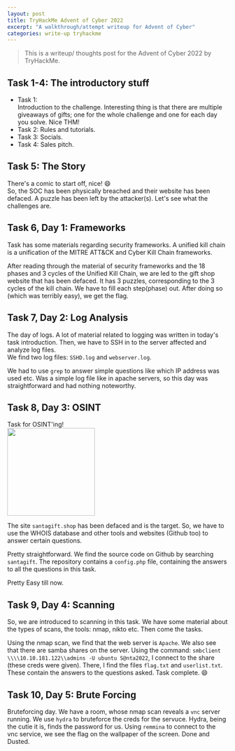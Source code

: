 ```yaml
---
layout: post
title: TryHackMe Advent of Cyber 2022
excerpt: "A walkthrough/attempt writeup for Advent of Cyber"
categories: write-up tryhackme
---
```


> This is a writeup/ thoughts post for the Advent of Cyber 2022 by TryHackMe.

## Task 1-4: The introductory stuff

* Task 1:   
Introduction to the challenge. Interesting thing is that there are multiple giveaways of gifts; one for the whole challenge and one for each day you solve. Nice THM!
* Task 2: Rules and tutorials.
* Task 3: Socials.
* Task 4: Sales pitch.

## Task 5: The Story

There's a comic to start off, nice! :smile:   
So, the SOC has been physically breached and their website has been defaced. A puzzle has been left by the attacker(s). Let's see what the challenges are.

## Task 6, Day 1: Frameworks

Task has some materials regarding security frameworks. A unified kill chain is a unification of the MITRE ATT&CK and Cyber Kill Chain frameworks.

After reading through the material of security frameworks and the 18 phases and 3 cycles of the Unified Kill Chain, we are led to the gift shop website that has been defaced. It has 3 puzzles, corresponding to the 3 cycles of the kill chain. We have to fill each step(phase) out. After doing so (which was terribly easy), we get the flag.

## Task 7, Day 2: Log Analysis

The day of logs. A lot of material related to logging was written in today's task introduction.
Then, we have to SSH in to the server affected and analyze log files.   
We find two log files: `SSHD.log` and `webserver.log`.   

We had to use `grep` to answer simple questions like which IP address was used etc. Was a simple log file like in apache servers, so this day was straightforward and had nothing noteworthy.

## Task 8, Day 3: OSINT

Task for OSINT'ing!   
<img src='https://openseauserdata.com/files/971ad41de517bd16a620c0879b47bd13.jpg' height=200 width=200>   

The site `santagift.shop` has been defaced and is the target. So, we have to use the WHOIS database and other tools and websites (Github too) to answer certain questions.

Pretty straightforward. We find the source code on Github by searching `santagift`. The repository contains a `config.php` file, containing the answers to all the questions in this task.   

Pretty Easy till now.

## Task 9, Day 4: Scanning

So, we are introduced to scanning in this task. We have some material about the types of scans, the tools: nmap, nikto etc. Then come the tasks.

Using the nmap scan, we find that the web server is `Apache`. We also see that there are samba shares on the server. Using the command: `smbclient \\\\10.10.181.122\\admins -U ubuntu S@nta2022`, I connect to the share (these creds were given). There, I find the files `flag.txt` and `userlist.txt`. These contain the answers to the questions asked. Task complete. :smile:

## Task 10, Day 5: Brute Forcing

Bruteforcing day. We have a room, whose nmap scan reveals a `vnc` server running. We use `hydra` to bruteforce the creds for the servuce. Hydra, being the cutie it is, finds the password for us. Using `remmina` to connect to the vnc service, we see the flag on the wallpaper of the screen. Done and Dusted.











